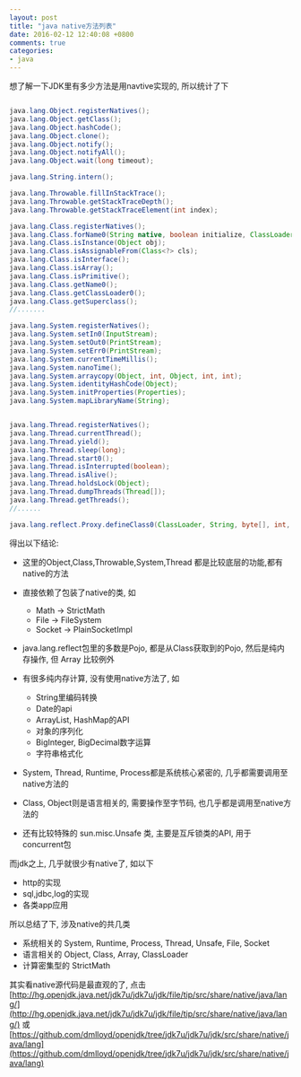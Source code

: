 ```yaml
---
layout: post
title: "java native方法列表"
date: 2016-02-12 12:40:08 +0800
comments: true
categories: 
- java
---
```


想了解一下JDK里有多少方法是用navtive实现的, 所以统计了下

```java

java.lang.Object.registerNatives();
java.lang.Object.getClass();
java.lang.Object.hashCode();
java.lang.Object.clone();
java.lang.Object.notify();
java.lang.Object.notifyAll();
java.lang.Object.wait(long timeout);

java.lang.String.intern();

java.lang.Throwable.fillInStackTrace();
java.lang.Throwable.getStackTraceDepth();
java.lang.Throwable.getStackTraceElement(int index);

java.lang.Class.registerNatives();
java.lang.Class.forName0(String native, boolean initialize, ClassLoader loader);
java.lang.Class.isInstance(Object obj);
java.lang.Class.isAssignableFrom(Class<?> cls);
java.lang.Class.isInterface();
java.lang.Class.isArray();
java.lang.Class.isPrimitive();
java.lang.Class.getName0();
java.lang.Class.getClassLoader0();
java.lang.Class.getSuperclass();
//.......

java.lang.System.registerNatives();
java.lang.System.setIn0(InputStream);
java.lang.System.setOut0(PrintStream);
java.lang.System.setErr0(PrintStream);
java.lang.System.currentTimeMillis();
java.lang.System.nanoTime();
java.lang.System.arraycopy(Object, int, Object, int, int);
java.lang.System.identityHashCode(Object);
java.lang.System.initProperties(Properties);
java.lang.System.mapLibraryName(String);


java.lang.Thread.registerNatives();
java.lang.Thread.currentThread();
java.lang.Thread.yield();
java.lang.Thread.sleep(long);
java.lang.Thread.start0();
java.lang.Thread.isInterrupted(boolean);
java.lang.Thread.isAlive();
java.lang.Thread.holdsLock(Object);
java.lang.Thread.dumpThreads(Thread[]);
java.lang.Thread.getThreads();
//......

java.lang.reflect.Proxy.defineClass0(ClassLoader, String, byte[], int, int);

```

得出以下结论:

* 这里的Object,Class,Throwable,System,Thread 都是比较底层的功能,都有native的方法
* 直接依赖了包装了native的类, 如
  - Math -> StrictMath
  - File -> FileSystem
  - Socket -> PlainSocketImpl

* java.lang.reflect包里的多数是Pojo, 都是从Class获取到的Pojo, 然后是纯内存操作, 但 Array 比较例外
* 有很多纯内存计算, 没有使用native方法了, 如 
    * String里编码转换
    * Date的api
    * ArrayList, HashMap的API
    * 对象的序列化
    * BigInteger, BigDecimal数字运算
    * 字符串格式化
* System, Thread, Runtime, Process都是系统核心紧密的, 几乎都需要调用至native方法的 
* Class, Object则是语言相关的, 需要操作至字节码, 也几乎都是调用至native方法的
* 还有比较特殊的 sun.misc.Unsafe 类, 主要是互斥锁类的API, 用于concurrent包


而jdk之上, 几乎就很少有native了, 如以下  

* http的实现
* sql,jdbc,log的实现
* 各类app应用


所以总结了下, 涉及native的共几类  

*   系统相关的 System, Runtime, Process, Thread, Unsafe, File, Socket
*   语言相关的 Object, Class, Array, ClassLoader
*   计算密集型的 StrictMath


其实看native源代码是最直观的了, 点击 [http://hg.openjdk.java.net/jdk7u/jdk7u/jdk/file/tip/src/share/native/java/lang/](http://hg.openjdk.java.net/jdk7u/jdk7u/jdk/file/tip/src/share/native/java/lang/)
或
[https://github.com/dmlloyd/openjdk/tree/jdk7u/jdk7u/jdk/src/share/native/java/lang](https://github.com/dmlloyd/openjdk/tree/jdk7u/jdk7u/jdk/src/share/native/java/lang)








